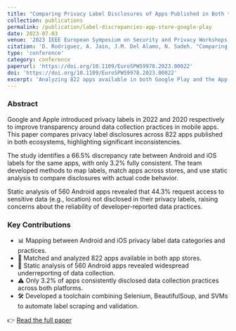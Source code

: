 ```yaml
---
title: "Comparing Privacy Label Disclosures of Apps Published in Both the App Store and Google Play Stores"
collection: publications
permalink: /publication/label-discrepancies-app-store-google-play
date: 2023-07-03
venue: '2023 IEEE European Symposium on Security and Privacy Workshops (EuroS&PW)'
citation: 'D. Rodriguez, A. Jain, J.M. Del Alamo, N. Sadeh. "Comparing Privacy Label Disclosures of Apps Published in Both the App Store and Google Play Stores." <i>IEEE EuroS&P Workshops 2023</i>. https://doi.org/10.1109/EuroSPW59978.2023.00022'
type: 'conference'
category: conference
paperurl: 'https://doi.org/10.1109/EuroSPW59978.2023.00022'
doi: 'https://doi.org/10.1109/EuroSPW59978.2023.00022'
excerpt: 'Analyzing 822 apps available in both Google Play and the App Store, this study finds privacy label discrepancies in 66.5% of cases. It introduces methods to detect inconsistencies and explores the role of static analysis in validating app behaviors against label claims.'
---
```


### Abstract

Google and Apple introduced privacy labels in 2022 and 2020 respectively to improve transparency around data collection practices in mobile apps. This paper compares privacy label disclosures across 822 apps published in both ecosystems, highlighting significant inconsistencies.

The study identifies a 66.5% discrepancy rate between Android and iOS labels for the same apps, with only 3.2% fully consistent. The team developed methods to map labels, match apps across stores, and use static analysis to compare disclosures with actual code behavior.

Static analysis of 560 Android apps revealed that 44.3% request access to sensitive data (e.g., location) not disclosed in their privacy labels, raising concerns about the reliability of developer-reported data practices.

### Key Contributions

- 📊 Mapping between Android and iOS privacy label data categories and practices.
- 📱 Matched and analyzed 822 apps available in both app stores.
- 🧪 Static analysis of 560 Android apps revealed widespread underreporting of data collection.
- ⚠️ Only 3.2% of apps consistently disclosed data collection practices across both platforms.
- 🛠️ Developed a toolchain combining Selenium, BeautifulSoup, and SVMs to automate label scraping and validation.

👉 [Read the full paper](https://doi.org/10.1109/EuroSPW59978.2023.00022)
